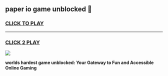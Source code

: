 
## paper io game unblocked 👋
<h3>
<a href="https://premium.freeplayer.one?title=paper_io_game_unblocked&ref=13F">CLICK TO PLAY</a></h3>
<hr>

<h3>
<a href="https://premium.freeplayer.one?title=paper_io_game_unblocked&ref=13F">CLICK 2 PLAY</a>
  
</h3>

<a href="https://premium.freeplayer.one?title=paper_io_game_unblocked&ref=12F/"><img src="https://clearcache.store/games.png"></a>


**worlds hardest game unblocked: Your Gateway to Fun and Accessible Online Gaming**
